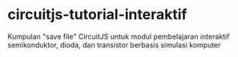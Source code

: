 # circuitjs-tutorial-interaktif
Kumpulan "save file" CircuitJS untuk modul pembelajaran interaktif semikonduktor, dioda, dan transistor berbasis simulasi komputer
